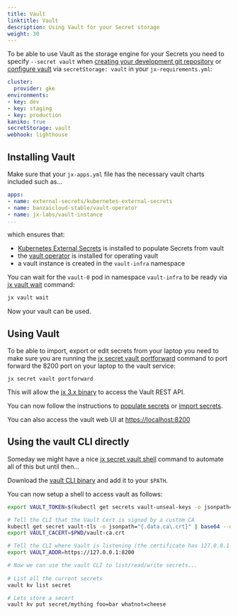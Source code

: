 ```yaml
---
title: Vault
linktitle: Vault
description: Using Vault for your Secret storage
weight: 30
---
```



To be able to use Vault as the storage engine for your Secrets you need to specify `--secret vault` when [creating your development git repository](/docs/v3/getting-started/repository/) or [configure vault](/docs/v3/getting-started/config/#vault) via `secretStorage: vault` in your `jx-requirements.yml`:

```yaml
cluster:
  provider: gke
environments:
- key: dev
- key: staging
- key: production
kaniko: true
secretStorage: vault
webhook: lighthouse
```

## Installing Vault

Make sure that your `jx-apps.yml` file has the necessary vault charts included such as...

```yaml 
apps:
- name: external-secrets/kubernetes-external-secrets
- name: banzaicloud-stable/vault-operator
- name: jx-labs/vault-instance   
...
```

which ensures that:

* [Kubernetes External Secrets](https://github.com/godaddy/kubernetes-external-secrets) is installed to populate Secrets from vault
* the [vault operator](https://banzaicloud.com/products/bank-vaults/) is installed for operating vault 
* a vault instance is created in the `vault-infra` namespace

You can wait for the `vault-0` pod in namespace `vault-infra` to be ready via [jx vault wait](https://github.com/jenkins-x/jx-secret/blob/master/docs/cmd/jx-secret_vault_wait.md) command:

```bash 
jx vault wait
```

Now your vault can be used.

## Using Vault

To be able to import, export or edit secrets from your laptop you need to make sure you are running the [jx secret vault portforward](https://github.com/jenkins-x/jx-secret/blob/master/docs/cmd/jx-secret_vault_portforward.md) command to port forward the 8200 port on your laptop to the vault service:


```
jx secret vault portforward
```                  

This will allow the [jx 3.x binary](/docs/v3/guides/jx3/) to access the Vault REST API.

You can now follow the instructions to [populate secrets](/docs/v3/guides/secrets/#populate-secrets) or [import secrets](/docs/v3/guides/secrets/#importing-secrets).

You can also access the vault web UI at [https://localhost:8200](https://localhost:8200)

## Using the vault CLI directly

Someday we might have a nice [jx secret vault shell](https://github.com/jenkins-x/jx-secret/issues/5) command to automate all of this but until then...

Download the [vault CLI binary](https://www.vaultproject.io/downloads/) and add it to your `$PATH`.

You can now setup a shell to access vault as follows:

```bash 
export VAULT_TOKEN=$(kubectl get secrets vault-unseal-keys -o jsonpath={.data.vault-root} | base64 --decode)

# Tell the CLI that the Vault Cert is signed by a custom CA
kubectl get secret vault-tls -o jsonpath="{.data.ca\.crt}" | base64 --decode > $PWD/vault-ca.crt
export VAULT_CACERT=$PWD/vault-ca.crt

# Tell the CLI where Vault is listening (the certificate has 127.0.0.1 as well as alternate names)
export VAULT_ADDR=https://127.0.0.1:8200

# Now we can use the vault CLI to list/read/write secrets...
                                           
# List all the current secrets
vault kv list secret

# Lets store a secert
vault kv put secret/mything foo=bar whatnot=cheese
```


